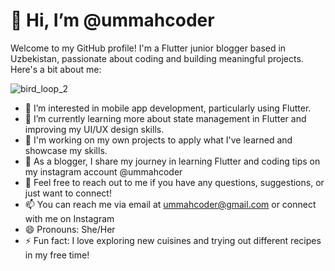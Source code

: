 # 👋 Hi, I’m @ummahcoder

Welcome to my GitHub profile! I'm a Flutter junior blogger based in Uzbekistan, passionate about coding and building meaningful projects. Here's a bit about me:

![bird_loop_2](https://github.com/ummahcoder/ummahcoder/assets/161838018/9c86d0e8-2040-45fd-9097-7e26863c1ead)


- 👀 I’m interested in mobile app development, particularly using Flutter.
- 🌱 I’m currently learning more about state management in Flutter and improving my UI/UX design skills.
- 💼 I'm working on my own projects to apply what I've learned and showcase my skills.
- 📝 As a blogger, I share my journey in learning Flutter and coding tips on my instagram account @ummahcoder
- 💬 Feel free to reach out to me if you have any questions, suggestions, or just want to connect!
- 📫 You can reach me via email at ummahcoder@gmail.com or connect with me on Instagram
- 😄 Pronouns: She/Her
- ⚡ Fun fact: I love exploring new cuisines and trying out different recipes in my free time!
